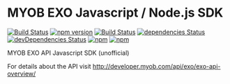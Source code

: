 # MYOB EXO Javascript / Node.js SDK
[![Build Status](https://travis-ci.org/ordermentum/myob-exo-javascript-sdk.svg?branch=master)](https://travis-ci.org/ordermentum/myob-exo-javascript-sdk)
[![npm version](https://badge.fury.io/js/myob-exo.svg)](https://badge.fury.io/js/myob-exo)
[![Build Status](https://travis-ci.org/ordermentum/myob-exo-javascript-sdk.svg?branch=master)](https://travis-ci.org/ordermentum/myob-exo-javascript-sdk)
[![dependencies Status](https://david-dm.org/ordermentum/myob-exo-javascript-sdk/status.svg)](https://david-dm.org/ordermentum/myob-exo-javascript-sdk)
[![devDependencies Status](https://david-dm.org/ordermentum/steveo/dev-status.svg)](https://david-dm.org/ordermentum/myob-exo-javascript-sdk?type=dev)
[![npm](https://img.shields.io/npm/l/myob-exo.svg)](https://www.npmjs.com/package/myob-exo)
[![npm](https://img.shields.io/npm/dt/myob-exo.svg)](https://www.npmjs.com/package/myob-exo)


MYOB EXO API Javascript SDK (unofficial)

For details about the API visit http://developer.myob.com/api/exo/exo-api-overview/

